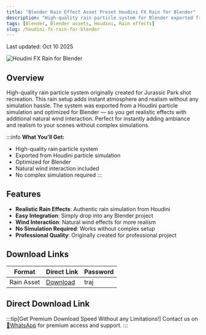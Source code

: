 ```yaml
---
title: "Blender Rain Effect Asset Preset Houdini FX Rain for Blender"
description: "High-quality rain particle system for Blender exported from Houdini particle simulation, ready to add atmosphere and realism to any scene."
tags: [Blender, Blender assets, Houdini, Rain effects]
slug: /houdini-fx-rain-for-blender
---
```


Last updated: Oct 10 2025

![Houdini FX Rain for Blender](https://www.gfxcamp.com/wp-content/uploads/2025/10/Houdini-FX-Rain-for-Blender.jpg)

## Overview

High-quality rain particle system originally created for Jurassic Park shot recreation. This rain setup adds instant atmosphere and realism without any simulation hassle. The system was exported from a Houdini particle simulation and optimized for Blender — so you get realistic effects with additional natural wind interaction. Perfect for instantly adding ambiance and realism to your scenes without complex simulations.

:::info
**What You'll Get:**
- High-quality rain particle system
- Exported from Houdini particle simulation
- Optimized for Blender
- Natural wind interaction included
- No complex simulation required
:::

## Features

- **Realistic Rain Effects**: Authentic rain simulation from Houdini
- **Easy Integration**: Simply drop into any Blender project
- **Wind Interaction**: Natural wind effects for more realism
- **No Simulation Required**: Works without complex setup
- **Professional Quality**: Originally created for professional project

## Download Links

| Format | Direct Link | Password |
|--------|-------------|----------|
| Rain Asset | [Download](https://pan.baidu.com/s/1_-bvzChBuGbs7covWD5Pdw?pwd=traj) | traj |

## Direct Download Link
:::tip[Get Premium Download Speed Without any Limitations!]
Contact us on [💬WhatsApp](https://wa.me/+8613237610083) for premium  access and support.
:::